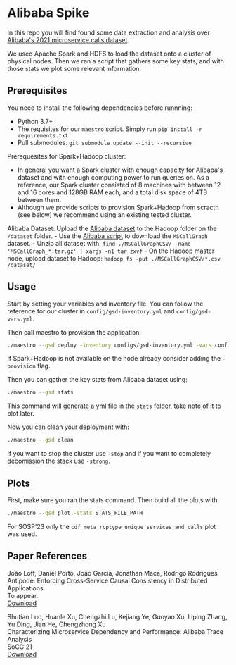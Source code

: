 # Alibaba Spike

In this repo you will find found some data extraction and analysis over [Alibaba's 2021 microservice calls dataset](https://github.com/alibaba/clusterdata/tree/master/cluster-trace-microservices-v2021).

We used Apache Spark and HDFS to load the dataset onto a cluster of physical nodes.
Then we ran a script that gathers some key stats, and with those stats we plot some relevant information.


## Prerequisites

You need to install the following dependencies before runnning:
- Python 3.7+
- The requisites for our `maestro` script. Simply run `pip install -r requirements.txt`
- Pull submodules: `git submodule update --init --recursive`

Prerequesites for Spark+Hadoop cluster:
- In general you want a Spark cluster with enough capacity for Alibaba's dataset and with enough computing power to run queries on. As a reference, our Spark cluster consisted of 8 machines with between 12 and 16 cores and 128GB RAM each, and a total disk space of 4TB between them.
- Although we provide scripts to provision Spark+Hadoop from scracth (see below) we recommend using an existing tested cluster.

Alibaba Dataset:
Upload the [Alibaba dataset](https://github.com/alibaba/clusterdata/tree/master/cluster-trace-microservices-v2021) to the Hadoop folder on the `/dataset` folder.
    - Use the [Alibaba script](https://github.com/alibaba/clusterdata/blob/master/cluster-trace-microservices-v2021/fetchData.sh) to download the `MSCallGraph` dataset.
    - Unzip all dataset with: `find ./MSCallGraphCSV/ -name 'MSCallGraph_*.tar.gz' | xargs -n1 tar zxvf`
    - On the Hadoop master node, upload dataset to Hadoop: `hadoop fs -put ./MSCallGraphCSV/*.csv /dataset/`


## Usage

Start by setting your variables and inventory file. You can follow the reference for our cluster in `config/gsd-inventory.yml` and `config/gsd-vars.yml`.

Then call maestro to provision the application:
```zsh
./maestro --gsd deploy -inventory configs/gsd-inventory.yml -vars configs/gsd-vars.yml
```
If Spark+Hadoop is not available on the node already consider adding the `-provision` flag.

Then you can gather the key stats from Alibaba dataset using:
```zsh
./maestro --gsd stats
```
This command will generate a yml file in the `stats` folder, take note of it to plot later.

Now you can clean your deployment with:
```zsh
./maestro --gsd clean
```
If you want to stop the cluster use `-stop` and if you want to completely decomission the stack use `-strong`.

## Plots

First, make sure you ran the stats command. Then build all the plots with:
```zsh
./maestro --gsd plot -stats STATS_FILE_PATH
```
For SOSP'23 only the `cdf_meta_rcptype_unique_services_and_calls` plot was used.



## Paper References

João Loff, Daniel Porto, João Garcia, Jonathan Mace, Rodrigo Rodrigues\
Antipode: Enforcing Cross-Service Causal Consistency in Distributed Applications\
To appear.\
[Download]()


Shutian Luo, Huanle Xu, Chengzhi Lu, Kejiang Ye, Guoyao Xu, Liping Zhang, Yu Ding, Jian He, Chengzhong Xu\
Characterizing Microservice Dependency and Performance: Alibaba Trace Analysis\
SoCC'21\
[Download](http://cloud.siat.ac.cn/pdca/socc2021-AlibabaTraceAnalysis.pdf)